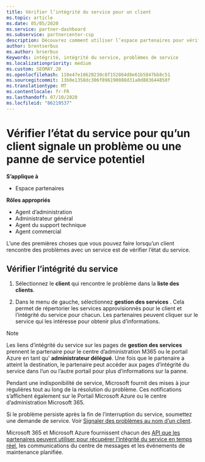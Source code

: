 ```yaml
---
title: Vérifier l’intégrité du service pour un client
ms.topic: article
ms.date: 05/05/2020
ms.service: partner-dashboard
ms.subservice: partnercenter-csp
description: Découvrez comment utiliser l’espace partenaires pour vérifier l’intégrité du service d’un client lorsqu’il rencontre un problème avec un service.
author: brentserbus
ms.author: brserbus
Keywords: intégrité, intégrité du service, problèmes de service
ms.localizationpriority: medium
ms.custom: SEOMAY.20
ms.openlocfilehash: 110e47e18620230c8f152864d8e61b5847bb8c51
ms.sourcegitcommit: 13b0e1358dc306f896190088d31a0d883644850f
ms.translationtype: MT
ms.contentlocale: fr-FR
ms.lasthandoff: 07/10/2020
ms.locfileid: "86219537"
---
```

# <a name="check-service-health-for-a-customer-reporting-a-potential-service-problem-or-outage"></a>Vérifier l’état du service pour qu’un client signale un problème ou une panne de service potentiel

**S’applique à**

- Espace partenaires

**Rôles appropriés**

- Agent d’administration
- Administrateur général
- Agent du support technique
- Agent commercial

L’une des premières choses que vous pouvez faire lorsqu’un client rencontre des problèmes avec un service est de vérifier l’état du service. 

## <a name="check-service-health"></a>Vérifier l’intégrité du service

1. Sélectionnez le **client** qui rencontre le problème dans la **liste des clients**.

2. Dans le menu de gauche, sélectionnez **gestion des services** . Cela permet de répertorier les services approvisionnés pour le client et l’intégrité du service pour chacun. Les partenaires peuvent cliquer sur le service qui les intéresse pour obtenir plus d’informations. 

>[!NOTE] 
> Les liens d’intégrité du service sur les pages de **gestion des services** prennent le partenaire pour le centre d’administration M365 ou le portail Azure en tant qu' **administrateur délégué**. Une fois que le partenaire a atteint la destination, le partenaire peut accéder aux pages d’intégrité du service dans l’un ou l’autre portail pour plus d’informations sur la panne.
 
Pendant une indisponibilité de service, Microsoft fournit des mises à jour régulières tout au long de la résolution du problème. Ces notifications s’affichent également sur le Portail Microsoft Azure ou le centre d’administration Microsoft 365.

Si le problème persiste après la fin de l’interruption du service, soumettez une demande de service. Voir [Signaler des problèmes au nom d’un client](report-problems-on-behalf-of-a-customer.md).

Microsoft 365 et Microsoft Azure fournissent chacun des [API que les partenaires peuvent utiliser pour récupérer l’intégrité du service en temps réel](get-automated-service-notifications-with-our-apis.md), les communications du centre de messages et les événements de maintenance planifiée.

 

